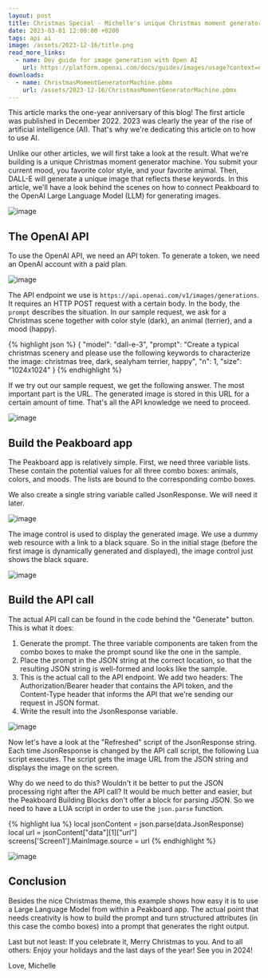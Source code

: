 ```yaml
---
layout: post
title: Christmas Special - Michelle's unique Christmas moment generator machine with crazy AI
date: 2023-03-01 12:00:00 +0200
tags: api ai
image: /assets/2023-12-16/title.png
read_more_links:
  - name: Dev guide for image generation with Open AI
    url: https://platform.openai.com/docs/guides/images/usage?context=node&lang=curl
downloads:
  - name: ChristmasMomentGeneratorMachine.pbmx
    url: /assets/2023-12-16/ChristmasMomentGeneratorMachine.pbmx
---
```


This article marks the one-year anniversary of this blog!
The first article was published in December 2022. 2023 was clearly the year of the rise of artificial intelligence (AI). That's why we're dedicating this article on to how to use AI.

Unlike our other articles, we will first take a look at the result. What we're building is a unique Christmas moment generator machine. You submit your current mood, you favorite color style, and your favorite animal. Then, DALL-E will generate a unique image that reflects these keywords. In this article, we'll have a look behind the scenes on how to connect Peakboard to the OpenAI Large Language Model (LLM) for generating images.

![image](/assets/2023-12-16/result.gif)

## The OpenAI API

To use the OpenAI API, we need an API token. To generate a token, we need an OpenAI account with a paid plan. 

![image](/assets/2023-12-16/010.png)

The API endpoint we use is `https://api.openai.com/v1/images/generations`. It requires an HTTP POST request with a certain body. In the body, the `prompt` describes the situation. In our sample request, we ask for a Christmas scene together with color style (dark), an animal (terrier), and a mood (happy).

{% highlight json %}
{
    "model": "dall-e-3",
    "prompt": "Create a typical christmas scenery and please use the following keywords to characterize the image: christmas tree, dark, sealyham terrier, happy",
    "n": 1,
    "size": "1024x1024"
}
{% endhighlight %}

If we try out our sample request, we get the following answer. The most important part is the URL. The generated image is stored in this URL for a certain amount of time. That's all the API knowledge we need to proceed.

![image](/assets/2023-12-16/020.png)

## Build the Peakboard app

The Peakboard app is relatively simple. First, we need three variable lists. These contain the potential values for all three combo boxes: animals, colors, and moods. The lists are bound to the corresponding combo boxes.

We also create a single string variable called JsonResponse. We will need it later.

![image](/assets/2023-12-16/030.png)

The image control is used to display the generated image. We use a dummy web resource with a link to a black square. So in the initial stage (before the first image is dynamically generated and displayed), the image control just shows the black square.

![image](/assets/2023-12-16/035.png)

## Build the API call

The actual API call can be found in the code behind the "Generate" button. This is what it does:

1. Generate the prompt. The three variable components are taken from the combo boxes to make the prompt sound like the one in the sample.
2. Place the prompt in the JSON string at the correct location, so that the resulting JSON string is well-formed and looks like the sample.
3. This is the actual call to the API endpoint. We add two headers: The Authorization/Bearer header that contains the API token, and the Content-Type header that informs the API that we're sending our request in JSON format.
4. Write the result into the JsonResponse variable.

![image](/assets/2023-12-16/040.png)

Now let's have a look at the "Refreshed" script of the JsonResponse string. Each time JsonResponse is changed by the API call script, the following Lua script executes. The script gets the image URL from the JSON string and displays the image on the screen.

Why do we need to do this? Wouldn't it be better to put the JSON processing right after the API call? It would be much better and easier, but the Peakboard Building Blocks don't offer a block for parsing JSON. So we need to have a LUA script in order to use the `json.parse` function.

{% highlight lua %}
local jsonContent = json.parse(data.JsonResponse)
local url = jsonContent["data"][1]["url"]
screens['Screen1'].MainImage.source = url
{% endhighlight %}

![image](/assets/2023-12-16/050.png)

## Conclusion

Besides the nice Christmas theme, this example shows how easy it is to use a Large Language Model from within a Peakboard app. The actual point that needs creativity is how to build the prompt and turn structured attributes (in this case the combo boxes) into a prompt that generates the right output.

Last but not least: If you celebrate it, Merry Christmas to you. And to all others: Enjoy your holidays and the last days of the year! See you in 2024!

Love, Michelle


